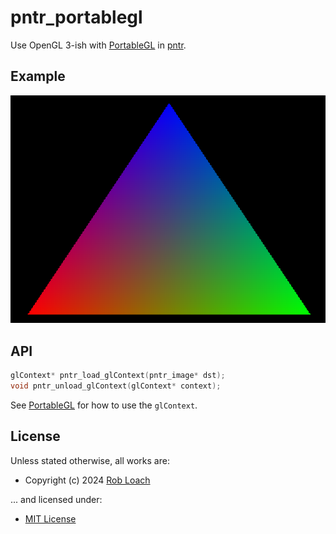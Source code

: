 # pntr_portablegl

Use OpenGL 3-ish with [PortableGL](https://github.com/rswinkle/PortableGL) in [pntr](https://github.com/robloach/pntr).

## Example

[![Example 2 Screenshot](examples/ex2.png)](examples/ex2.c)

## API

``` c
glContext* pntr_load_glContext(pntr_image* dst);
void pntr_unload_glContext(glContext* context);
```

See [PortableGL](https://github.com/rswinkle/PortableGL) for how to use the `glContext`.

## License

Unless stated otherwise, all works are:

- Copyright (c) 2024 [Rob Loach](https://robloach.net)

... and licensed under:

- [MIT License](LICENSE)
